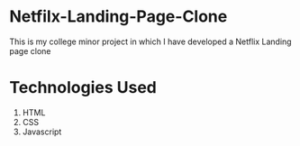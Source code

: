 # Netfilx-Landing-Page-Clone
This is my college minor project in which I have developed a Netflix Landing page clone
# Technologies Used
1. HTML
2. CSS
3. Javascript
